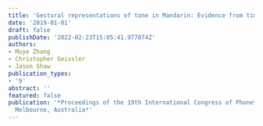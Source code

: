 ```yaml
---
title: 'Gestural representations of tone in Mandarin: Evidence from timing alternations'
date: '2019-01-01'
draft: false
publishDate: '2022-02-23T15:05:41.977074Z'
authors:
- Muye Zhang
- Christopher Geissler
- Jason Shaw
publication_types:
- '9'
abstract: ''
featured: false
publication: '*Proceedings of the 19th International Congress of Phonetic Sciences,
  Melbourne, Australia*'
---
```


